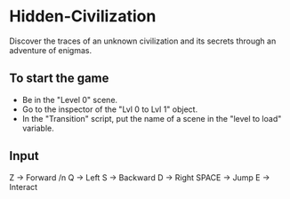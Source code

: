 # Hidden-Civilization
Discover the traces of an unknown civilization and its secrets through an adventure of enigmas.

## To start the game 
- Be in the "Level 0" scene.
- Go to the inspector of the "Lvl 0 to Lvl 1" object.
- In the "Transition" script, put the name of a scene in the "level to load" variable.

## Input

Z -> Forward /n
Q -> Left
S -> Backward
D -> Right
SPACE -> Jump
E -> Interact
